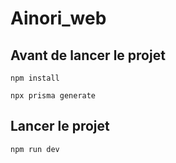 # Ainori_web


## Avant de lancer le projet 

```npm install```

```npx prisma generate```

## Lancer le projet

```npm run dev```
